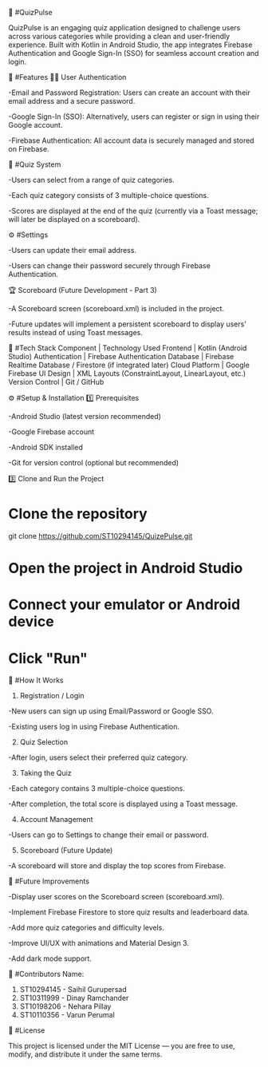 
📱 #QuizPulse

QuizPulse is an engaging quiz application designed to challenge users across various categories while providing a clean and user-friendly experience.
Built with Kotlin in Android Studio, the app integrates Firebase Authentication and Google Sign-In (SSO) for seamless account creation and login.

🚀 #Features
🧑‍💻 User Authentication

-Email and Password Registration: Users can create an account with their email address and a secure password.

-Google Sign-In (SSO): Alternatively, users can register or sign in using their Google account.

-Firebase Authentication: All account data is securely managed and stored on Firebase.

🧠 #Quiz System

-Users can select from a range of quiz categories.

-Each quiz category consists of 3 multiple-choice questions.

-Scores are displayed at the end of the quiz (currently via a Toast message; will later be displayed on a scoreboard).

⚙️ #Settings

-Users can update their email address.

-Users can change their password securely through Firebase Authentication.

🏆 Scoreboard (Future Development - Part 3)

-A Scoreboard screen (scoreboard.xml) is included in the project.

-Future updates will implement a persistent scoreboard to display users’ results instead of using Toast messages.

🧩 #Tech Stack
Component |	Technology Used
Frontend |	Kotlin (Android Studio)
Authentication | Firebase Authentication
Database |	Firebase Realtime Database / Firestore (if integrated later)
Cloud Platform | Google Firebase
UI Design | XML Layouts (ConstraintLayout, LinearLayout, etc.)
Version Control	| Git / GitHub


⚙️ #Setup & Installation
1️⃣ Prerequisites

-Android Studio (latest version recommended)

-Google Firebase account

-Android SDK installed

-Git for version control (optional but recommended)


3️⃣ Clone and Run the Project
# Clone the repository
git clone https://github.com/ST10294145/QuizePulse.git
# Open the project in Android Studio
# Connect your emulator or Android device
# Click "Run"

🧠 #How It Works

1. Registration / Login

-New users can sign up using Email/Password or Google SSO.

-Existing users log in using Firebase Authentication.

2. Quiz Selection

-After login, users select their preferred quiz category.

3. Taking the Quiz

-Each category contains 3 multiple-choice questions.

-After completion, the total score is displayed using a Toast message.

4. Account Management

-Users can go to Settings to change their email or password.

5. Scoreboard (Future Update)

-A scoreboard will store and display the top scores from Firebase.

🧪 #Future Improvements

-Display user scores on the Scoreboard screen (scoreboard.xml).

-Implement Firebase Firestore to store quiz results and leaderboard data.

-Add more quiz categories and difficulty levels.

-Improve UI/UX with animations and Material Design 3.

-Add dark mode support.

🤝 #Contributors
Name:
1. ST10294145 - Saihil Gurupersad
2. ST10311999 - Dinay Ramchander
3. ST10198206 - Nehara Pillay
4. ST10110356 - Varun Perumal



🪪 #License

This project is licensed under the MIT License — you are free to use, modify, and distribute it under the same terms.
